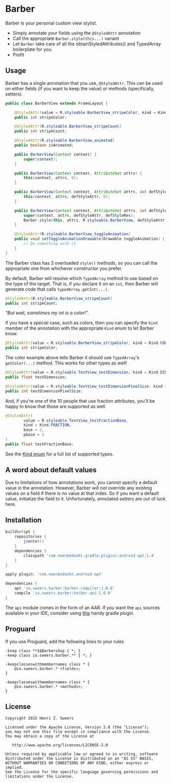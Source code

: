Barber
======

Barber is your personal custom view stylist.

* Simply annotate your fields using the `@StyledAttr` annotation
* Call the appropriate `Barber.style(this...)` variant
* Let `Barber` take care of all the obtainStyledAttributes() and TypedArray boilerplate for you.
* Profit

Usage
-----
Barber has a single annotation that you use, `@StyledAttr`. This can be used on either fields (if you want to keep the value) or methods (specifically, setters).

```java
public class BarberView extends FrameLayout {

    @StyledAttr(value = R.styleable.BarberView_stripeColor, kind = Kind.COLOR)
    public int stripeColor;

    @StyledAttr(R.styleable.BarberView_stripeCount)
    public int stripeCount;

    @StyledAttr(R.styleable.BarberView_animated)
    public boolean isAnimated;

    public BarberView(Context context) {
        super(context);
    }

    public BarberView(Context context, AttributeSet attrs) {
        this(context, attrs, 0);
    }

    public BarberView(Context context, AttributeSet attrs, int defStyleAttr) {
        this(context, attrs, defStyleAttr, 0);
    }

    public BarberView(Context context, AttributeSet attrs, int defStyleAttr, int defStyleRes) {
        super(context, attrs, defStyleAttr, defStyleRes);
        Barber.style(this, attrs, R.styleable.BarberView, defStyleAttr, defStyleRes);
    }

    @StyledAttr(R.styleable.BarberView_toggleAnimation)
    public void setToggleAnimationDrawable(Drawable toggleAnimation) {
        // Do something with it
    }
}
```

The Barber class has 3 overloaded `style()` methods, so you can call the appropriate one from whichever constructor you prefer.

By default, Barber will resolve which `TypedArray` method to use based on the type of the target. That is, if you declare it on an `int`, then Barber will generate code that calls `typedArray.getInt(...)`.

```java
@StyledAttr(R.styleable.BarberView_stripeCount)
public int stripeCount;
```

*"But wait, sometimes my int is a color!".*

If you have a special case, such as colors, then you can specify the `kind` member of the annotation with the appropriate `Kind` enum to let Barber know.

 ```java
 @StyledAttr(value = R.styleable.BarberView_stripeColor, kind = Kind.COLOR)
 public int stripeColor;
 ```

The color example above tells Barber it should use `TypedArray`'s `getColor(...)` method. This works for other types as well!

```java
@StyledAttr(value = R.styleable.TestView_testDimension, kind = Kind.DIMEN)
public float testDimension;

@StyledAttr(value = R.styleable.TestView_testDimensionPixelSize, kind = Kind.DIMEN_PIXEL_SIZE)
public int testDimensionPixelSize;
```

And, if you're one of the 10 people that use fraction attributes, you'll be happy to know that those are supported as well.

```java
@StyledAttr(
        value = R.styleable.TestView_testFractionBase,
        kind = Kind.FRACTION,
        base = 2,
        pbase = 2
)
public float testFractionBase;
```

See the [Kind enum](https://github.com/hzsweers/barber/blob/master/api/src/main/java/io/sweers/barber/Kind.java) for a full list of supported types.

A word about default values
---------------------------
Due to limitations of how annotations work, you cannot specify a default value in the annotation. However, Barber *will not* override any existing values on a field if there is no value at that index. So if you want a default value, initialize the field to it. Unfortunately, annotated setters are out of luck here.

Installation
------------
```groovy
buildscript {
    repositories {
        jcenter()
    }
    dependencies {
        classpath 'com.neenbedankt.gradle.plugins:android-apt:1.4'
    }
}

apply plugin: 'com.neenbedankt.android-apt'

dependencies {
    apt 'io.sweers.barber:barber-compiler:1.0.0'
    compile 'io.sweers.barber:barber-api:1.0.0'
}
```

The `api` module comes in the form of an AAR. If you want the `api` sources available in your IDE, consider using [this](https://github.com/xujiaao/AARLinkSources) handy gradle plugin.

Proguard
--------

If you use Proguard, add the following lines to your rules
```
-keep class **$$Barbershop { *; }
-keep class io.sweers.barber.** { *; }

-keepclasseswithmembernames class * {
    @io.sweers.barber.* <fields>;
}

-keepclasseswithmembernames class * {
    @io.sweers.barber.* <methods>;
}
```

License
-------

    Copyright 2015 Henri Z. Sweers

    Licensed under the Apache License, Version 2.0 (the "License");
    you may not use this file except in compliance with the License.
    You may obtain a copy of the License at

       http://www.apache.org/licenses/LICENSE-2.0

    Unless required by applicable law or agreed to in writing, software
    distributed under the License is distributed on an "AS IS" BASIS,
    WITHOUT WARRANTIES OR CONDITIONS OF ANY KIND, either express or implied.
    See the License for the specific language governing permissions and
    limitations under the License.